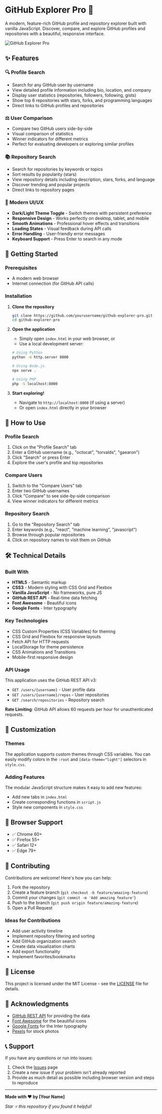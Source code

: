 # GitHub Explorer Pro 🚀

A modern, feature-rich GitHub profile and repository explorer built with vanilla JavaScript. Discover, compare, and explore GitHub profiles and repositories with a beautiful, responsive interface.

![GitHub Explorer Pro](https://images.pexels.com/photos/11035380/pexels-photo-11035380.jpeg?auto=compress&cs=tinysrgb&w=1200&h=400&fit=crop)

## ✨ Features

### 🔍 **Profile Search**
- Search for any GitHub user by username
- View detailed profile information including bio, location, and company
- Display user statistics (repositories, followers, following, gists)
- Show top 6 repositories with stars, forks, and programming languages
- Direct links to GitHub profiles and repositories

### ⚖️ **User Comparison**
- Compare two GitHub users side-by-side
- Visual comparison of statistics
- Winner indicators for different metrics
- Perfect for evaluating developers or exploring similar profiles

### 📚 **Repository Search**
- Search for repositories by keywords or topics
- Sort results by popularity (stars)
- View repository details including description, stars, forks, and language
- Discover trending and popular projects
- Direct links to repository pages

### 🎨 **Modern UI/UX**
- **Dark/Light Theme Toggle** - Switch themes with persistent preference
- **Responsive Design** - Works perfectly on desktop, tablet, and mobile
- **Smooth Animations** - Professional hover effects and transitions
- **Loading States** - Visual feedback during API calls
- **Error Handling** - User-friendly error messages
- **Keyboard Support** - Press Enter to search in any mode

## 🚀 Getting Started

### Prerequisites
- A modern web browser
- Internet connection (for GitHub API calls)

### Installation

1. **Clone the repository**
   ```bash
   git clone https://github.com/yourusername/github-explorer-pro.git
   cd github-explorer-pro
   ```

2. **Open the application**
   - Simply open `index.html` in your web browser, or
   - Use a local development server:
   ```bash
   # Using Python
   python -m http.server 8000
   
   # Using Node.js
   npx serve .
   
   # Using PHP
   php -S localhost:8000
   ```

3. **Start exploring!**
   - Navigate to `http://localhost:8000` (if using a server)
   - Or open `index.html` directly in your browser

## 🎯 How to Use

### Profile Search
1. Click on the "Profile Search" tab
2. Enter a GitHub username (e.g., "octocat", "torvalds", "gaearon")
3. Click "Search" or press Enter
4. Explore the user's profile and top repositories

### Compare Users
1. Switch to the "Compare Users" tab
2. Enter two GitHub usernames
3. Click "Compare" to see side-by-side comparison
4. View winner indicators for different metrics

### Repository Search
1. Go to the "Repository Search" tab
2. Enter keywords (e.g., "react", "machine learning", "javascript")
3. Browse through popular repositories
4. Click on repository names to visit them on GitHub

## 🛠️ Technical Details

### Built With
- **HTML5** - Semantic markup
- **CSS3** - Modern styling with CSS Grid and Flexbox
- **Vanilla JavaScript** - No frameworks, pure JS
- **GitHub REST API** - Real-time data fetching
- **Font Awesome** - Beautiful icons
- **Google Fonts** - Inter typography

### Key Technologies
- CSS Custom Properties (CSS Variables) for theming
- CSS Grid and Flexbox for responsive layouts
- Fetch API for HTTP requests
- LocalStorage for theme persistence
- CSS Animations and Transitions
- Mobile-first responsive design

### API Usage
This application uses the GitHub REST API v3:
- `GET /users/{username}` - User profile data
- `GET /users/{username}/repos` - User repositories
- `GET /search/repositories` - Repository search

**Rate Limiting**: GitHub API allows 60 requests per hour for unauthenticated requests.

## 🎨 Customization

### Themes
The application supports custom themes through CSS variables. You can easily modify colors in the `:root` and `[data-theme="light"]` selectors in `style.css`.

### Adding Features
The modular JavaScript structure makes it easy to add new features:
- Add new tabs in `index.html`
- Create corresponding functions in `script.js`
- Style new components in `style.css`

## 📱 Browser Support

- ✅ Chrome 60+
- ✅ Firefox 55+
- ✅ Safari 12+
- ✅ Edge 79+

## 🤝 Contributing

Contributions are welcome! Here's how you can help:

1. Fork the repository
2. Create a feature branch (`git checkout -b feature/amazing-feature`)
3. Commit your changes (`git commit -m 'Add amazing feature'`)
4. Push to the branch (`git push origin feature/amazing-feature`)
5. Open a Pull Request

### Ideas for Contributions
- Add user activity timeline
- Implement repository filtering and sorting
- Add GitHub organization search
- Create data visualization charts
- Add export functionality
- Implement favorites/bookmarks

## 📄 License

This project is licensed under the MIT License - see the [LICENSE](LICENSE) file for details.

## 🙏 Acknowledgments

- [GitHub REST API](https://docs.github.com/en/rest) for providing the data
- [Font Awesome](https://fontawesome.com/) for the beautiful icons
- [Google Fonts](https://fonts.google.com/) for the Inter typography
- [Pexels](https://pexels.com/) for stock photos

## 📞 Support

If you have any questions or run into issues:

1. Check the [Issues](https://github.com/yourusername/github-explorer-pro/issues) page
2. Create a new issue if your problem isn't already reported
3. Provide as much detail as possible including browser version and steps to reproduce

---

**Made with ❤️ by [Your Name]**

*Star ⭐ this repository if you found it helpful!*